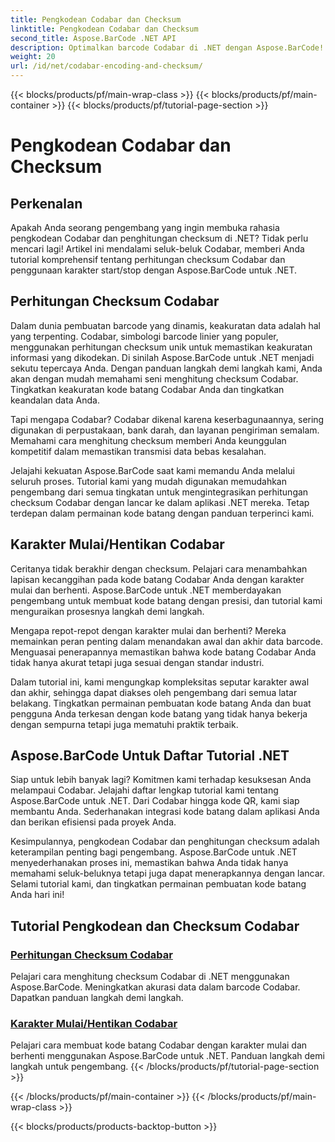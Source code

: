 ```yaml
---
title: Pengkodean Codabar dan Checksum
linktitle: Pengkodean Codabar dan Checksum
second_title: Aspose.BarCode .NET API
description: Optimalkan barcode Codabar di .NET dengan Aspose.BarCode! Perhitungan master checksum untuk data yang akurat. Buat dengan mudah menggunakan karakter start/stop dengan tutorial kami.
weight: 20
url: /id/net/codabar-encoding-and-checksum/
---
```


{{< blocks/products/pf/main-wrap-class >}}
{{< blocks/products/pf/main-container >}}
{{< blocks/products/pf/tutorial-page-section >}}

# Pengkodean Codabar dan Checksum

## Perkenalan

Apakah Anda seorang pengembang yang ingin membuka rahasia pengkodean Codabar dan penghitungan checksum di .NET? Tidak perlu mencari lagi! Artikel ini mendalami seluk-beluk Codabar, memberi Anda tutorial komprehensif tentang perhitungan checksum Codabar dan penggunaan karakter start/stop dengan Aspose.BarCode untuk .NET.

## Perhitungan Checksum Codabar
Dalam dunia pembuatan barcode yang dinamis, keakuratan data adalah hal yang terpenting. Codabar, simbologi barcode linier yang populer, menggunakan perhitungan checksum unik untuk memastikan keakuratan informasi yang dikodekan. Di sinilah Aspose.BarCode untuk .NET menjadi sekutu tepercaya Anda. Dengan panduan langkah demi langkah kami, Anda akan dengan mudah memahami seni menghitung checksum Codabar. Tingkatkan keakuratan kode batang Codabar Anda dan tingkatkan keandalan data Anda.

Tapi mengapa Codabar? Codabar dikenal karena keserbagunaannya, sering digunakan di perpustakaan, bank darah, dan layanan pengiriman semalam. Memahami cara menghitung checksum memberi Anda keunggulan kompetitif dalam memastikan transmisi data bebas kesalahan.

Jelajahi kekuatan Aspose.BarCode saat kami memandu Anda melalui seluruh proses. Tutorial kami yang mudah digunakan memudahkan pengembang dari semua tingkatan untuk mengintegrasikan perhitungan checksum Codabar dengan lancar ke dalam aplikasi .NET mereka. Tetap terdepan dalam permainan kode batang dengan panduan terperinci kami.

## Karakter Mulai/Hentikan Codabar
Ceritanya tidak berakhir dengan checksum. Pelajari cara menambahkan lapisan kecanggihan pada kode batang Codabar Anda dengan karakter mulai dan berhenti. Aspose.BarCode untuk .NET memberdayakan pengembang untuk membuat kode batang dengan presisi, dan tutorial kami menguraikan prosesnya langkah demi langkah.

Mengapa repot-repot dengan karakter mulai dan berhenti? Mereka memainkan peran penting dalam menandakan awal dan akhir data barcode. Menguasai penerapannya memastikan bahwa kode batang Codabar Anda tidak hanya akurat tetapi juga sesuai dengan standar industri.

Dalam tutorial ini, kami mengungkap kompleksitas seputar karakter awal dan akhir, sehingga dapat diakses oleh pengembang dari semua latar belakang. Tingkatkan permainan pembuatan kode batang Anda dan buat pengguna Anda terkesan dengan kode batang yang tidak hanya bekerja dengan sempurna tetapi juga mematuhi praktik terbaik.

## Aspose.BarCode Untuk Daftar Tutorial .NET
Siap untuk lebih banyak lagi? Komitmen kami terhadap kesuksesan Anda melampaui Codabar. Jelajahi daftar lengkap tutorial kami tentang Aspose.BarCode untuk .NET. Dari Codabar hingga kode QR, kami siap membantu Anda. Sederhanakan integrasi kode batang dalam aplikasi Anda dan berikan efisiensi pada proyek Anda.

Kesimpulannya, pengkodean Codabar dan penghitungan checksum adalah keterampilan penting bagi pengembang. Aspose.BarCode untuk .NET menyederhanakan proses ini, memastikan bahwa Anda tidak hanya memahami seluk-beluknya tetapi juga dapat menerapkannya dengan lancar. Selami tutorial kami, dan tingkatkan permainan pembuatan kode batang Anda hari ini!
## Tutorial Pengkodean dan Checksum Codabar
### [Perhitungan Checksum Codabar](./codabar-checksum-calculation/)
Pelajari cara menghitung checksum Codabar di .NET menggunakan Aspose.BarCode. Meningkatkan akurasi data dalam barcode Codabar. Dapatkan panduan langkah demi langkah.
### [Karakter Mulai/Hentikan Codabar](./codabar-start-stop-characters/)
Pelajari cara membuat kode batang Codabar dengan karakter mulai dan berhenti menggunakan Aspose.BarCode untuk .NET. Panduan langkah demi langkah untuk pengembang.
{{< /blocks/products/pf/tutorial-page-section >}}

{{< /blocks/products/pf/main-container >}}
{{< /blocks/products/pf/main-wrap-class >}}

{{< blocks/products/products-backtop-button >}}
